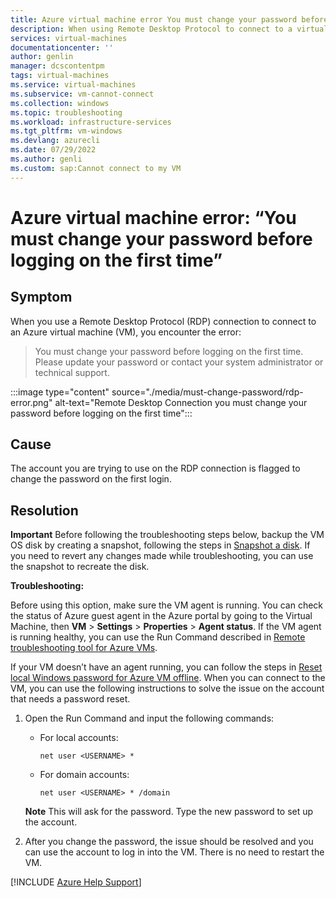```yaml
---
title: Azure virtual machine error You must change your password before logging on the first time
description: When using Remote Desktop Protocol to connect to a virtual machine, you might have to change the password of the account first.
services: virtual-machines
documentationcenter: ''
author: genlin
manager: dcscontentpm
tags: virtual-machines
ms.service: virtual-machines
ms.subservice: vm-cannot-connect
ms.collection: windows
ms.topic: troubleshooting
ms.workload: infrastructure-services
ms.tgt_pltfrm: vm-windows
ms.devlang: azurecli
ms.date: 07/29/2022
ms.author: genli
ms.custom: sap:Cannot connect to my VM
---
```


# Azure virtual machine error: “You must change your password before logging on the first time”

## Symptom

When you use a Remote Desktop Protocol (RDP) connection to connect to an Azure virtual machine (VM), you encounter the error:

> You must change your password before logging on the first time. Please update your password or contact your system administrator or technical support.

:::image type="content" source="./media/must-change-password/rdp-error.png" alt-text="Remote Desktop Connection you must change your password before logging on the first time":::

## Cause

The account you are trying to use on the RDP connection is flagged to change the password on the first login.

## Resolution

**Important**
Before following the troubleshooting steps below, backup the VM OS disk by creating a snapshot, following the steps in [Snapshot a disk](/azure/virtual-machines/windows/snapshot-copy-managed-disk). If you need to revert any changes made while troubleshooting, you can use the snapshot to recreate the disk.

**Troubleshooting:**

Before using this option, make sure the VM agent is running. You can check the status of Azure guest agent in the Azure portal by going to the Virtual Machine, then **VM** > **Settings** > **Properties** > **Agent status**. If the VM agent is running healthy, you can use the Run Command described in [Remote troubleshooting tool for Azure VMs](./remote-tools-troubleshoot-azure-vm-issues.md).

If your VM doesn’t have an agent running, you can follow the steps in [Reset local Windows password for Azure VM offline](./reset-local-password-without-agent.md). When you can connect to the VM, you can use the following instructions to solve the issue on the account that needs a password reset.

1. Open the Run Command and input the following commands:
    - For local accounts:

        `net user <USERNAME> *`
    - For domain accounts:

        `net user <USERNAME> * /domain`

    **Note** This will ask for the password. Type the new password to set up the account.

1. After you change the password, the issue should be resolved and you can use the account to log in into the VM. There is no need to restart the VM.

[!INCLUDE [Azure Help Support](../../../includes/azure-help-support.md)]
